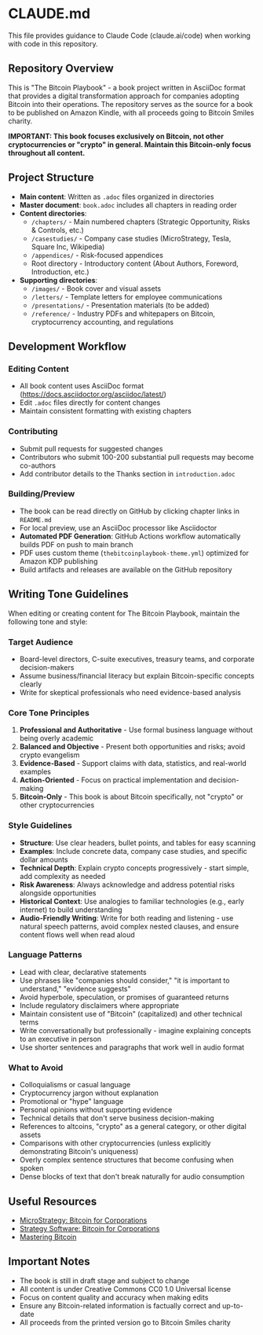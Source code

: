 # CLAUDE.md

This file provides guidance to Claude Code (claude.ai/code) when working with code in this repository.

## Repository Overview

This is "The Bitcoin Playbook" - a book project written in AsciiDoc format that provides a digital transformation approach for companies adopting Bitcoin into their operations. The repository serves as the source for a book to be published on Amazon Kindle, with all proceeds going to Bitcoin Smiles charity.

**IMPORTANT: This book focuses exclusively on Bitcoin, not other cryptocurrencies or "crypto" in general. Maintain this Bitcoin-only focus throughout all content.**

## Project Structure

- **Main content**: Written as `.adoc` files organized in directories
- **Master document**: `book.adoc` includes all chapters in reading order
- **Content directories**:
  - `/chapters/` - Main numbered chapters (Strategic Opportunity, Risks & Controls, etc.)
  - `/casestudies/` - Company case studies (MicroStrategy, Tesla, Square Inc, Wikipedia)
  - `/appendices/` - Risk-focused appendices
  - Root directory - Introductory content (About Authors, Foreword, Introduction, etc.)
- **Supporting directories**:
  - `/images/` - Book cover and visual assets
  - `/letters/` - Template letters for employee communications
  - `/presentations/` - Presentation materials (to be added)
  - `/reference/` - Industry PDFs and whitepapers on Bitcoin, cryptocurrency accounting, and regulations

## Development Workflow

### Editing Content
- All book content uses AsciiDoc format (https://docs.asciidoctor.org/asciidoc/latest/)
- Edit `.adoc` files directly for content changes
- Maintain consistent formatting with existing chapters

### Contributing
- Submit pull requests for suggested changes
- Contributors who submit 100-200 substantial pull requests may become co-authors
- Add contributor details to the Thanks section in `introduction.adoc`

### Building/Preview
- The book can be read directly on GitHub by clicking chapter links in `README.md`
- For local preview, use an AsciiDoc processor like Asciidoctor
- **Automated PDF Generation**: GitHub Actions workflow automatically builds PDF on push to main branch
- PDF uses custom theme (`thebitcoinplaybook-theme.yml`) optimized for Amazon KDP publishing
- Build artifacts and releases are available on the GitHub repository

## Writing Tone Guidelines

When editing or creating content for The Bitcoin Playbook, maintain the following tone and style:

### Target Audience
- Board-level directors, C-suite executives, treasury teams, and corporate decision-makers
- Assume business/financial literacy but explain Bitcoin-specific concepts clearly
- Write for skeptical professionals who need evidence-based analysis

### Core Tone Principles
1. **Professional and Authoritative** - Use formal business language without being overly academic
2. **Balanced and Objective** - Present both opportunities and risks; avoid crypto evangelism
3. **Evidence-Based** - Support claims with data, statistics, and real-world examples
4. **Action-Oriented** - Focus on practical implementation and decision-making
5. **Bitcoin-Only** - This book is about Bitcoin specifically, not "crypto" or other cryptocurrencies

### Style Guidelines
- **Structure**: Use clear headers, bullet points, and tables for easy scanning
- **Examples**: Include concrete data, company case studies, and specific dollar amounts
- **Technical Depth**: Explain crypto concepts progressively - start simple, add complexity as needed
- **Risk Awareness**: Always acknowledge and address potential risks alongside opportunities
- **Historical Context**: Use analogies to familiar technologies (e.g., early internet) to build understanding
- **Audio-Friendly Writing**: Write for both reading and listening - use natural speech patterns, avoid complex nested clauses, and ensure content flows well when read aloud

### Language Patterns
- Lead with clear, declarative statements
- Use phrases like "companies should consider," "it is important to understand," "evidence suggests"
- Avoid hyperbole, speculation, or promises of guaranteed returns
- Include regulatory disclaimers where appropriate
- Maintain consistent use of "Bitcoin" (capitalized) and other technical terms
- Write conversationally but professionally - imagine explaining concepts to an executive in person
- Use shorter sentences and paragraphs that work well in audio format

### What to Avoid
- Colloquialisms or casual language
- Cryptocurrency jargon without explanation
- Promotional or "hype" language
- Personal opinions without supporting evidence
- Technical details that don't serve business decision-making
- References to altcoins, "crypto" as a general category, or other digital assets
- Comparisons with other cryptocurrencies (unless explicitly demonstrating Bitcoin's uniqueness)
- Overly complex sentence structures that become confusing when spoken
- Dense blocks of text that don't break naturally for audio consumption

## Useful Resources

- [MicroStrategy: Bitcoin for Corporations](https://www.microstrategy.com/en/bitcoin/bitcoin-for-corporations)
- [Strategy Software: Bitcoin for Corporations](https://www.strategysoftware.com/world25/bitcoin-for-corporations)
- [Mastering Bitcoin](https://github.com/bitcoinbook/bitcoinbook)

## Important Notes

- The book is still in draft stage and subject to change
- All content is under Creative Commons CC0 1.0 Universal license
- Focus on content quality and accuracy when making edits
- Ensure any Bitcoin-related information is factually correct and up-to-date
- All proceeds from the printed version go to Bitcoin Smiles charity